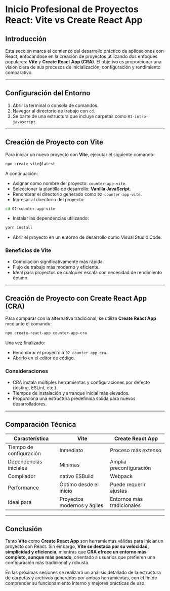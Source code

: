 # Inicio Profesional de Proyectos React: Vite vs Create React App

## Introducción

Esta sección marca el comienzo del desarrollo práctico de aplicaciones con React, enfocándose en la creación de proyectos utilizando dos enfoques populares: **Vite** y **Create React App (CRA)**. El objetivo es proporcionar una visión clara de sus procesos de inicialización, configuración y rendimiento comparativo.

---

## Configuración del Entorno

1. Abrir la terminal o consola de comandos.
2. Navegar al directorio de trabajo con `cd`.
3. Se parte de una estructura que incluye carpetas como `01-intro-javascript`.

---

## Creación de Proyecto con Vite

Para iniciar un nuevo proyecto con **Vite**, ejecutar el siguiente comando:

```bash
npm create vite@latest
```

A continuación:
- Asignar como nombre del proyecto: `counter-app-vite`.
- Seleccionar la plantilla de desarrollo: **Vanilla JavaScript**.
- Renombrar el directorio generado como `02-counter-app-vite`.
- Ingresar al directorio del proyecto:

```bash
cd 02-counter-app-vite
```

- Instalar las dependencias utilizando:

```bash
yarn install
```

- Abrir el proyecto en un entorno de desarrollo como Visual Studio Code.

### Beneficios de Vite

- Compilación significativamente más rápida.
- Flujo de trabajo más moderno y eficiente.
- Ideal para proyectos de cualquier escala con necesidad de rendimiento óptimo.

---

## Creación de Proyecto con Create React App (CRA)

Para comparar con la alternativa tradicional, se utiliza **Create React App** mediante el comando:

```bash
npx create-react-app counter-app-cra
```

Una vez finalizado:
- Renombrar el proyecto a `02-counter-app-cra`.
- Abrirlo en el editor de código.

### Consideraciones

- CRA instala múltiples herramientas y configuraciones por defecto (testing, ESLint, etc.).
- Tiempos de instalación y arranque inicial más elevados.
- Proporciona una estructura predefinida sólida para nuevos desarrolladores.

---

## Comparación Técnica

| Característica           | Vite                        | Create React App              |
|--------------------------|-----------------------------|-------------------------------|
| Tiempo de configuración  | Inmediato                   | Proceso más extenso           |
| Dependencias iniciales   | Mínimas                     | Amplia preconfiguración       |
| Compilador               | nativo ESBuild              | Webpack                       |
| Performance              | Óptimo desde el inicio      | Puede requerir ajustes        |
| Ideal para               | Proyectos modernos y ágiles | Entornos más tradicionales    |

---

## Conclusión

Tanto **Vite** como **Create React App** son herramientas válidas para iniciar un proyecto con React. Sin embargo, **Vite se destaca por su velocidad, simplicidad y eficiencia**, mientras que **CRA ofrece un entorno más completo, aunque más pesado**, orientado a usuarios que prefieren una configuración más tradicional y robusta.

En las próximas sesiones se realizará un análisis detallado de la estructura de carpetas y archivos generados por ambas herramientas, con el fin de comprender su funcionamiento interno y mejores prácticas de uso.
